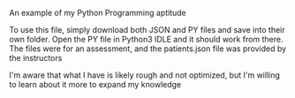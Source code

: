 An example of my Python Programming aptitude

To use this file, simply download both JSON and PY files and save into their own folder. Open the PY file in Python3 IDLE and it should work from there.
The files were for an assessment, and the patients.json file was provided by the instructors

I'm aware that what I have is likely rough and not optimized, but I'm willing to learn about it more to expand my knowledge
